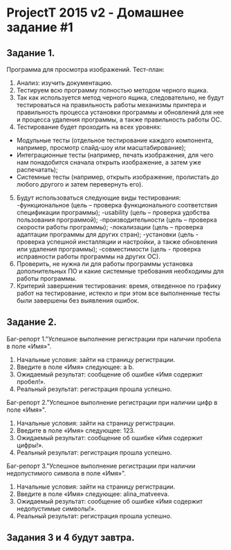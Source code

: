 # ProjectT 2015 v2 - Домашнее задание #1
## Задание 1.
Программа для просмотра изображений.
Тест-план:
1.	Анализ: изучить документацию.
2.	Тестируем всю программу полностью методом черного ящика.
3.	Так как используется метод черного ящика, следовательно, не будут тестироваться на правильность работы  механизмы принтера и правильность процесса установки программы и обновлений для нее и процесса удаления программы, а также правильность работы ОС.
4.	Тестирование будет проходить на всех уровнях:
- Модульные тесты (отдельное тестирование каждого компонента, например, просмотр слайд-шоу или масштабирование);
- Интеграционные тесты (например, печать изображения, для чего нам понадобится сначала открыть  изображение, а затем уже распечатать);
- Системные тесты (например, открыть изображение, пролистать до любого другого и затем перевернуть его).
5.  Будут использоваться следующие виды тестирования:
-функциональное (цель – проверка функционального соответствия спецификации программы);
-usability (цель – проверка удобства пользования программой);
-производительности (цель – проверка скорости работы программы);
-локализации (цель – проверка адаптации программы для других стран);
-установки (цель - проверка успешной инсталляции и настройки, а также обновления или удаления программы);
-совместимости (цель  - проверка исправности работы программы на других ОС).
6. 	Проверить, не нужна ли для работы программы установка дополнительных  ПО и какие системные требования необходимы для работы программы.
7.	Критерий завершения тестирования: время, отведенное по графику работ на тестирование, истекло и при этом все выполненные тесты были завершены без выявления ошибок.

## Задание 2.
Баг-репорт 1."Успешное выполнение регистрации при наличии пробела в поле «Имя»".
1.	Начальные условия: зайти на страницу регистрации.
2.	Введите в поле «Имя» следующее: a b.
3.	Ожидаемый результат: сообщение об ошибке «Имя содержит пробел!».
4.	Реальный результат: регистрация прошла успешно.

Баг-репорт 2."Успешное выполнение регистрации при наличии цифр в поле «Имя»".
1.	Начальные условия: зайти на страницу регистрации.
2.	Введите в поле «Имя» следующее: 123.
3.	Ожидаемый результат: сообщение об ошибке «Имя содержит цифры!».
4.	Реальный результат: регистрация прошла успешно.

Баг-репорт 3."Успешное выполнение регистрации при наличии недопустимого символа  в поле «Имя»".
1.	Начальные условия: зайти на страницу регистрации.
2.	Введите в поле «Имя» следующее: alina_matveeva.
3.	Ожидаемый результат: сообщение об ошибке «Имя содержит недопустимые символы!».
4.	Реальный результат: регистрация прошла успешно.


## Задания 3 и 4 будут завтра.
